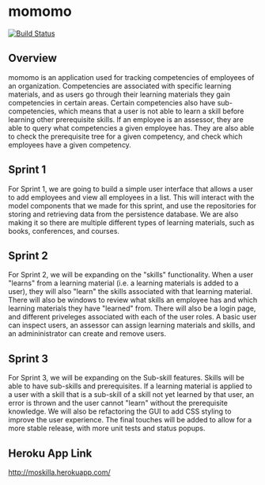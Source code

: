 # momomo
[![Build Status](https://travis-ci.com/4806/momomo.svg?token=fuipTATSy6X1FH6yGRVP&branch=master)](https://travis-ci.com/4806/momomo)

## Overview
momomo is an application used for tracking competencies of employees of an organization. Competencies are associated with
specific learning materials, and as users go through their learning materials they gain competencies in certain areas.
Certain competencies also have sub-competencies, which means that a user is not able to learn a skill before learning other
prerequisite skills. If an employee is an assessor, they are able to query what competencies a given employee has. They are
also able to check the prerequisite tree for a given competency, and check which employees have a given competency.

## Sprint 1
For Sprint 1, we are going to build a simple user interface that allows a user to add employees and view all employees in
a list. This will interact with the model components that we made for this sprint, and use the repositories for storing and
retrieving data from the persistence database. We are also making it so there are multiple different types of learning 
materials, such as books, conferences, and courses. 

## Sprint 2
For Sprint 2, we will be expanding on the "skills" functionality. When a user "learns" from a learning material (i.e. a learning materials is added to a user), they will also "learn" the skills associated with that learning material. There will also be windows to review what skills an employee has and which learning materials they have "learned" from. There will also be a login page, and different priveleges associated with each of the user roles. A basic user can inspect users, an assessor can assign learning materials and skills, and an admininistrator can create and remove users.

## Sprint 3
For Sprint 3, we will be expanding on the Sub-skill features. Skills will be able to have sub-skills and prerequisites. If a learning material is applied to a user with a skill that is a sub-skill of a skill not yet learned by that user, an error is thrown and the user cannot "learn" without the prerequisite knowledge. We will also be refactoring the GUI to add CSS styling to improve the user experience. The final touches will be added to allow for a more stable release, with more unit tests and status popups.

## Heroku App Link
http://moskilla.herokuapp.com/
